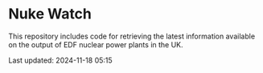 # Nuke Watch

This repository includes code for retrieving the latest information available on the output of EDF nuclear power plants in the UK.

Last updated: 2024-11-18 05:15